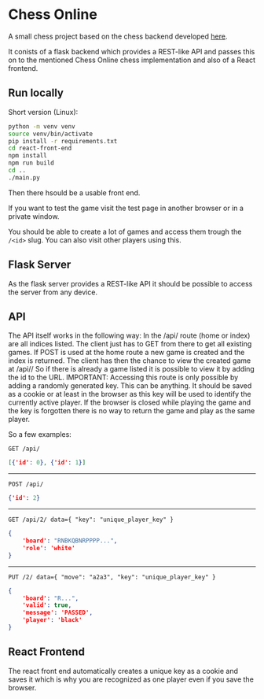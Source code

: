 # Chess Online

A small chess project based on the chess backend developed [here](https://github.com/MichelKrispin/ChessOnline).

It conists of a flask backend which provides a REST-like API and passes this on to the mentioned Chess Online chess implementation
and also of a React frontend.

## Run locally

Short version (Linux):
```bash
python -m venv venv
source venv/bin/activate
pip install -r requirements.txt
cd react-front-end
npm install
npm run build
cd ..
./main.py
```

Then there hsould be a usable front end.

If you want to test the game visit the test page in another browser or in a private window.

You should be able to create a lot of games and access them trough the `/<id>` slug. You can also visit other players using this.

## Flask Server

As the flask server provides a REST-like API it should be possible to access the server from any device.

## API

The API itself works in the following way:
In the /api/ route (home or index) are all indices listed.
The client just has to GET from there to get all existing games.
If POST is used at the home route a new game is created and the index is returned.
The client has then the chance to view the created game at /api/<id>/
So if there is already a game listed it is possible to view it by adding the id to the URL.
IMPORTANT: Accessing this route is only possible by adding a randomly generated key.
           This can be anything. It should be saved as a cookie or at least in the browser
           as this key will be used to identify the currently active player. If the browser
           is closed while playing the game and the key is forgotten there is no way to return the
           game and play as the same player.
  
So a few examples:

`GET /api/`

```json
[{'id': 0}, {'id': 1}]
```
<hr>

`POST /api/`
  
```json
{'id': 2}
```
<hr>

`GET /api/2/ data={ "key": "unique_player_key" }`
```json
{
    'board': "RNBKQBNRPPPP...",
    'role': 'white'
}
```
<hr>

`PUT /2/ data={ "move": "a2a3", "key": "unique_player_key" }`

```json
{
    'board': "R...",
    'valid': true,
    'message': 'PASSED',
    'player': 'black'
}
```

## React Frontend

The react front end automatically creates a unique key as a cookie and saves it which is why you are recognized as one player even if you save the browser.
